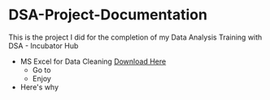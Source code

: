 # DSA-Project-Documentation
This is the project I did for the completion of my Data Analysis Training with DSA - Incubator Hub

- MS Excel for Data Cleaning [Download Here](https.//www.microsoft.com)
  - Go to
  - Enjoy
- Here's why
